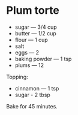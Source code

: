 # Plum torte

- sugar — 3/4 cup
- butter — 1/2 cup
- flour — 1 cup
- salt
- eggs — 2
- baking powder — 1 tsp
- plums — 12

Topping:

- cinnamon — 1 tsp
- sugar - 2 tbsp

Bake for 45 minutes.
